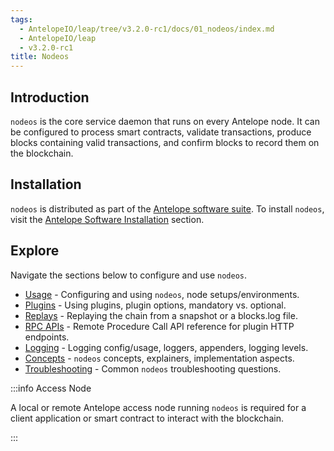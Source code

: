```yaml
---
tags:
  - AntelopeIO/leap/tree/v3.2.0-rc1/docs/01_nodeos/index.md
  - AntelopeIO/leap
  - v3.2.0-rc1
title: Nodeos
---
```


## Introduction

`nodeos` is the core service daemon that runs on every Antelope node. It can be configured to process smart contracts, validate transactions, produce blocks containing valid transactions, and confirm blocks to record them on the blockchain.

## Installation

`nodeos` is distributed as part of the [Antelope software suite](https://github.com/AntelopeIO/leap). To install `nodeos`, visit the [Antelope Software Installation](../00_install/index.md) section.

## Explore

Navigate the sections below to configure and use `nodeos`.

* [Usage](02_usage/index.md) - Configuring and using `nodeos`, node setups/environments.
* [Plugins](03_plugins/index.md) - Using plugins, plugin options, mandatory vs. optional.
* [Replays](04_replays/index.md) - Replaying the chain from a snapshot or a blocks.log file.
* [RPC APIs](05_rpc_apis/index.md) - Remote Procedure Call API reference for plugin HTTP endpoints.
* [Logging](06_logging/index.md) - Logging config/usage, loggers, appenders, logging levels.
* [Concepts](07_concepts/index.md) - `nodeos` concepts, explainers, implementation aspects.
* [Troubleshooting](08_troubleshooting/index.md) - Common `nodeos` troubleshooting questions.


:::info Access Node

A local or remote Antelope access node running `nodeos` is required for a client application or smart contract to interact with the blockchain.

:::

